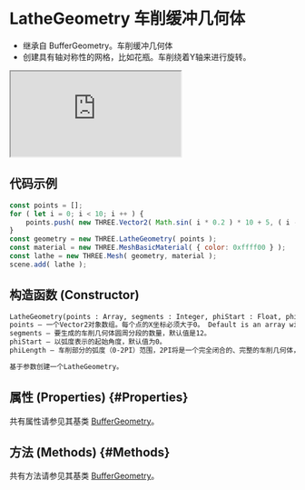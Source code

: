 # LatheGeometry 车削缓冲几何体

- 继承自 BufferGeometry。车削缓冲几何体
- 创建具有轴对称性的网格，比如花瓶。车削绕着Y轴来进行旋转。

<iframe id="scene" src="https://threejs.org/docs/scenes/geometry-browser.html#LatheGeometry"></iframe>

## 代码示例

```js
const points = [];
for ( let i = 0; i < 10; i ++ ) {
	points.push( new THREE.Vector2( Math.sin( i * 0.2 ) * 10 + 5, ( i - 5 ) * 2 ) );
}
const geometry = new THREE.LatheGeometry( points );
const material = new THREE.MeshBasicMaterial( { color: 0xffff00 } );
const lathe = new THREE.Mesh( geometry, material );
scene.add( lathe );
```

## 构造函数 (Constructor)

```md
LatheGeometry(points : Array, segments : Integer, phiStart : Float, phiLength : Float)
points — 一个Vector2对象数组。每个点的X坐标必须大于0。 Default is an array with (0,-0.5), (0.5,0) and (0,0.5) which creates a simple diamond shape.
segments — 要生成的车削几何体圆周分段的数量，默认值是12。
phiStart — 以弧度表示的起始角度，默认值为0。
phiLength — 车削部分的弧度（0-2PI）范围，2PI将是一个完全闭合的、完整的车削几何体，小于2PI是部分的车削。默认值是2PI。

基于参数创建一个LatheGeometry。
```

## 属性 (Properties) {#Properties}

共有属性请参见其基类 [BufferGeometry](../core/BufferGeometry#Properties)。

## 方法 (Methods) {#Methods}

共有方法请参见其基类 [BufferGeometry](../core/BufferGeometry#Methods)。